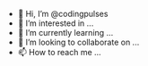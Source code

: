 - 👋 Hi, I’m @codingpulses
- 👀 I’m interested in ...
- 🌱 I’m currently learning ...
- 💞️ I’m looking to collaborate on ...
- 📫 How to reach me ...

<!---
codingpulses/codingpulses is a ✨ special ✨ repository because its `README.md` (this file) appears on your GitHub profile.
You can click the Preview link to take a look at your changes.
--->

